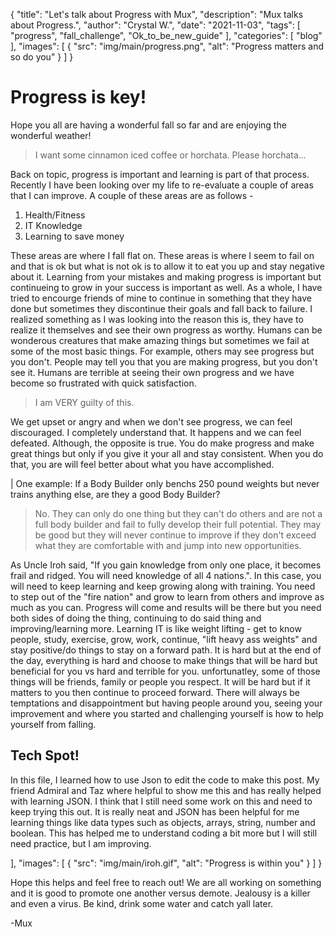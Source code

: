 {
  "title": "Let's talk about Progress with Mux",
  "description": "Mux talks about Progress.",
  "author": "Crystal W.",
  "date": "2021-11-03",
  "tags": [
    "progress",
    "fall_challenge",
    "Ok_to_be_new_guide"
  ],
  "categories": [
    "blog"
  ],
  "images": [
    {
      "src": "img/main/progress.png",
      "alt": "Progress matters and so do you"
    }
  ]
}

# Progress is key!

Hope you all are having a wonderful fall so far and are enjoying the wonderful weather! 

> I want some cinnamon iced coffee or horchata. Please horchata...

Back on topic, progress is important and learning is part of that process. Recently I have been looking over my life to re-evaluate a couple of areas that I can improve. A couple of these areas are as follows - 

1. Health/Fitness
2. IT Knowledge 
3. Learning to save money

These areas are where I fall flat on. These areas is where I seem to fail on and that is ok but what is not ok is to allow it to eat you up and stay negative about it. Learning from your mistakes and making progress is important but continueing to grow in your success is important as well. As a whole, I have tried to encourge friends of mine to continue in something that they have done but sometimes they discontinue their goals and fall back to failure. I realized something as I was looking into the reason this is, they have to realize it themselves and see their own progress as worthy. Humans can be wonderous creatures that make amazing things but sometimes we fail at some of the most basic things. For example, others may see progress but you don't. People may tell you that you are making progress, but you don't see it. Humans are terrible at seeing their own progress and we have become so frustrated with quick satisfaction. 

> I am VERY guilty of this.

We get upset or angry and when we don't see progress, we can feel discouraged. I completely understand that. It happens and we can feel defeated. Although, the opposite is true. You do make progress and make great things but only if you give it your all and stay consistent. When you do that, you are will feel better about what you have accomplished. 

| One example: If a Body Builder only benchs 250 pound weights but never trains anything else, are they a good Body Builder?
> No. They can only do one thing but they can't do others and are not a full body builder and fail to fully develop their full potential. They may be good but they will never continue to improve if they don't exceed what they are comfortable with and jump into new opportunities.

As Uncle Iroh said, "If you gain knowledge from only one place, it becomes frail and ridged. You will need knowledge of all 4 nations.". In this case, you will need to keep learning and keep growing along with training. You need to step out of the "fire nation" and grow to learn from others and improve as much as you can. Progress will come and results will be there but you need both sides of doing the thing, continuing to do said thing and improving/learning more. Learning IT is like weight lifting - get to know people, study, exercise, grow, work, continue, "lift heavy ass weights" and stay positive/do things to stay on a forward path. It is hard but at the end of the day, everything is hard and choose to make things that will be hard but beneficial for you vs hard and terrible for you. unfortunatley, some of those things will be friends, family or people you respect. It will be hard but if it matters to you then continue to proceed forward. There will always be temptations and disappointment but having people around you, seeing your improvement and where you started and challenging yourself is how to help yourself from falling. 

## Tech Spot!

In this file, I learned how to use Json to edit the code to make this post. My friend Admiral and Taz where helpful to show me this and has really helped with learning JSON. I think that I still need some work on this and need to keep trying this out. It is really neat and JSON has been helpful for me learning things like data types such as objects, arrays, string, number and boolean. This has helped me to understand coding a bit more but I will still need practice, but I am improving. 

  ],
  "images": [
    {
      "src": "img/main/iroh.gif",
      "alt": "Progress is within you"
    }
  ]
}

Hope this helps and feel free to reach out! We are all working on something and it is good to promote one another versus demote. Jealousy is a killer and even a virus. Be kind, drink some water and catch yall later.

-Mux